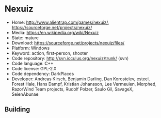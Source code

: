 # Nexuiz

- Home: http://www.alientrap.com/games/nexuiz/, https://sourceforge.net/projects/nexuiz/
- Media: https://en.wikipedia.org/wiki/Nexuiz
- State: mature
- Download: https://sourceforge.net/projects/nexuiz/files/
- Platform: Windows
- Keyword: action, first-person, shooter
- Code repository: http://svn.icculus.org/nexuiz/trunk/ (svn)
- Code language: C++
- Code license: GPL-2.0
- Code dependency: DarkPlaces
- Developer: Andreas Kirsch, Benjamin Darling, Dan Korostelev, esteel, Forest Hale, Hans Dampf, Kristian Johansson, Lee Vermeulen, Morphed, RazorWind Team projects, Rudolf Polzer, Saulo Gil, SavageX, SeienAbunae

## Building

